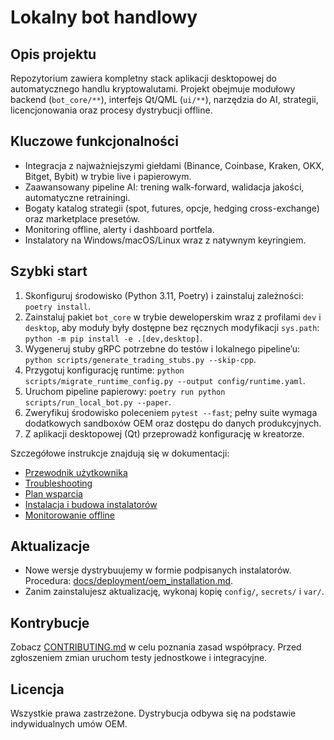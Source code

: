 # Lokalny bot handlowy

## Opis projektu
Repozytorium zawiera kompletny stack aplikacji desktopowej do automatycznego handlu kryptowalutami. Projekt obejmuje modułowy backend (`bot_core/**`), interfejs Qt/QML (`ui/**`), narzędzia do AI, strategii, licencjonowania oraz procesy dystrybucji offline.

## Kluczowe funkcjonalności
- Integracja z najważniejszymi giełdami (Binance, Coinbase, Kraken, OKX, Bitget, Bybit) w trybie live i papierowym.
- Zaawansowany pipeline AI: trening walk-forward, walidacja jakości, automatyczne retrainingi.
- Bogaty katalog strategii (spot, futures, opcje, hedging cross-exchange) oraz marketplace presetów.
- Monitoring offline, alerty i dashboard portfela.
- Instalatory na Windows/macOS/Linux wraz z natywnym keyringiem.

## Szybki start
1. Skonfiguruj środowisko (Python 3.11, Poetry) i zainstaluj zależności: `poetry install`.
2. Zainstaluj pakiet `bot_core` w trybie deweloperskim wraz z profilami `dev` i `desktop`, aby moduły były dostępne bez ręcznych modyfikacji `sys.path`: `python -m pip install -e .[dev,desktop]`.
3. Wygeneruj stuby gRPC potrzebne do testów i lokalnego pipeline’u: `python scripts/generate_trading_stubs.py --skip-cpp`.
4. Przygotuj konfigurację runtime: `python scripts/migrate_runtime_config.py --output config/runtime.yaml`.
5. Uruchom pipeline papierowy: `poetry run python scripts/run_local_bot.py --paper`.
6. Zweryfikuj środowisko poleceniem `pytest --fast`; pełny suite wymaga dodatkowych sandboxów OEM oraz dostępu do danych produkcyjnych.
7. Z aplikacji desktopowej (Qt) przeprowadź konfigurację w kreatorze.

Szczegółowe instrukcje znajdują się w dokumentacji:
- [Przewodnik użytkownika](docs/user_manual/index.md)
- [Troubleshooting](docs/user_manual/troubleshooting.md)
- [Plan wsparcia](docs/support/plan.md)
- [Instalacja i budowa instalatorów](docs/deployment/installer_build.md)
- [Monitorowanie offline](docs/monitoring_offline.md)

## Aktualizacje
- Nowe wersje dystrybuujemy w formie podpisanych instalatorów. Procedura: [docs/deployment/oem_installation.md](docs/deployment/oem_installation.md).
- Zanim zainstalujesz aktualizację, wykonaj kopię `config/`, `secrets/` i `var/`.

## Kontrybucje
Zobacz [CONTRIBUTING.md](CONTRIBUTING.md) w celu poznania zasad współpracy. Przed zgłoszeniem zmian uruchom testy jednostkowe i integracyjne.

## Licencja
Wszystkie prawa zastrzeżone. Dystrybucja odbywa się na podstawie indywidualnych umów OEM.
